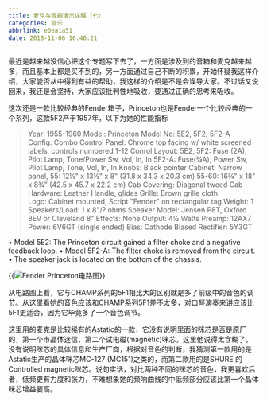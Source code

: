 ```yaml
---
title: 麦克与音箱演示详解（七）
categories: 音乐
abbrlink: e0ea1a51
date: 2018-11-06 16:46:21
---
```

最近是越来越没信心把这个专题写下去了，一方面是涉及到的音箱和麦克越来越多，而且基本上都是买不到的，另一方面通过自己不断的积累，开始怀疑我这样介绍，大家能否从中得到有益的帮助，我这样的介绍是不是会误导大家。不过话又说回来，我还是会坚持，大家应该批判性地吸收，要通过正确的思考来吸收。

这次还是一款比较经典的Fender箱子，Princeton也是Fender一个比较经典的一个系列，这款5F2产于1957年，以下为她的性能指标
>Year: 1955-1960
Model: Princeton
Model No: 5E2, 5F2, 5F2-A
Config: Combo
Control Panel: Chrome top facing w/ white screened labels, controls numbered 1-12
Conrol Layout: 5E2, 5F2: Fuse (2A), Pilot Lamp, Tone/Power Sw, Vol, In, In
5F2-A: Fuse(¾A), Power Sw, Pilot Lamp, Tone, Vol, In, In
Knobs: Black pointer
Cabinet: Narrow panel, 55: 12½" x 13½" x 8" (31.8 x 34.3 x 20.3 cm)
55-60: 16¾" x 18" x 8¾" (42.5 x 45.7 x 22.2 cm)
Cab Covering: Diagonal tweed
Cab Hardware: Leather Handle, glides
Grille: Brown grille cloth
Logo: Cabinet mounted, Script "Fender" on rectangular tag
Weight: ?
Speakers/Load: 1 x 8"/? ohms
Speaker Model: Jensen P8T, Oxford 8EV or Cleveland 8"
Effects: None
Output: 4½ Watts
Preamp: 12AX7
Power: 6V6GT (single ended)
Bias: Cathode Biased
>Rectifier: 5Y3GT

• Model 5E2: The Princeton circuit gained a filter choke and a negative feedback loop.
• Model 5F2-A: The filter choke is removed from the circuit.
• The speaker jack is located on the bottom of the chassis.

{{<img src="http://ian2.oss-cn-hangzhou.aliyuncs.com/2018-11-06-084749.jpg" alt="Fender Princeton电路图">}}

从电路图上看，它与CHAMP系列的5F1相比大的区别就是多了前级中的音色的调节。从这里看她的音色应该和CHAMP系列5F1差不太多，对口琴演奏来讲应该比5F1更适合，因为它毕竟多了一个音色调节。

这里用的麦克是比较稀有的Astatic的一款，它没有说明里面的咪芯是否是原厂的，第一个市晶体迷信，第二个试电磁(magnetic)咪芯，这里他说得太含糊了，没有说明咪芯的具体信息和生产厂商，根据对音色的判断，我猜测第一款用的是Astatic生产的晶体咪芯MC-127 (MC151)之类的，而第二款用的是SHURE 的Controlled magnetic咪芯。说句实话，对比两种不同的咪芯的音色，我更喜欢后者，低频更有力度和张力，不难想象她的频响曲线的中低频部分应该比第一个晶体咪芯增益要高。